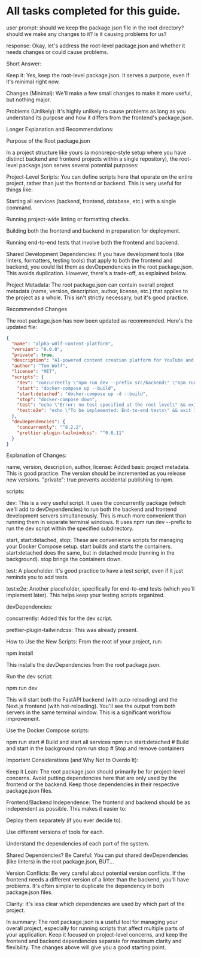 # All tasks completed for this guide.

user prompt:
should we keep the package.json file in the root directory? should we make any changes to it? is it causing problems for us?

response:
Okay, let's address the root-level package.json and whether it needs changes or could cause problems.

Short Answer:

Keep it: Yes, keep the root-level package.json. It serves a purpose, even if it's minimal right now.

Changes (Minimal): We'll make a few small changes to make it more useful, but nothing major.

Problems (Unlikely): It's highly unlikely to cause problems as long as you understand its purpose and how it differs from the frontend's package.json.

Longer Explanation and Recommendations:

Purpose of the Root package.json

In a project structure like yours (a monorepo-style setup where you have distinct backend and frontend projects within a single repository), the root-level package.json serves several potential purposes:

Project-Level Scripts: You can define scripts here that operate on the entire project, rather than just the frontend or backend. This is very useful for things like:

Starting all services (backend, frontend, database, etc.) with a single command.

Running project-wide linting or formatting checks.

Building both the frontend and backend in preparation for deployment.

Running end-to-end tests that involve both the frontend and backend.

Shared Development Dependencies: If you have development tools (like linters, formatters, testing tools) that apply to both the frontend and backend, you could list them as devDependencies in the root package.json. This avoids duplication. However, there's a trade-off, as explained below.

Project Metadata: The root package.json can contain overall project metadata (name, version, description, author, license, etc.) that applies to the project as a whole. This isn't strictly necessary, but it's good practice.

Recommended Changes

The root package.json has now been updated as recommended. Here's the updated file:

```json
{
  "name": "alpha-w0lf-content-platform",
  "version": "0.0.0",
  "private": true,
  "description": "AI-powered content creation platform for YouTube and other platforms.",
  "author": "Tom Wolf",
  "license": "MIT",
  "scripts": {
    "dev": "concurrently \"npm run dev --prefix src/backend\" \"npm run dev --prefix src/frontend\"",
    "start": "docker-compose up --build",
    "start:detached": "docker-compose up -d --build",
    "stop": "docker-compose down",
    "test": "echo \"Error: no test specified at the root level\" && exit 1",
    "test:e2e": "echo \"To be implemented: End-to-end tests\" && exit 1"
  },
  "devDependencies": {
    "concurrently": "^8.2.2",
    "prettier-plugin-tailwindcss": "^0.6.11"
  }
}
```

Explanation of Changes:

name, version, description, author, license: Added basic project metadata. This is good practice. The version should be incremented as you release new versions. "private": true prevents accidental publishing to npm.

scripts:

dev: This is a very useful script. It uses the concurrently package (which we'll add to devDependencies) to run both the backend and frontend development servers simultaneously. This is much more convenient than running them in separate terminal windows. It uses npm run dev --prefix <path> to run the dev script within the specified subdirectory.

start, start:detached, stop: These are convenience scripts for managing your Docker Compose setup. start builds and starts the containers. start:detached does the same, but in detached mode (running in the background). stop brings the containers down.

test: A placeholder. It's good practice to have a test script, even if it just reminds you to add tests.

test:e2e: Another placeholder, specifically for end-to-end tests (which you'll implement later). This helps keep your testing scripts organized.

devDependencies:

concurrently: Added this for the dev script.

prettier-plugin-tailwindcss: This was already present.

How to Use the New Scripts:
From the root of your project, run:

npm install

This installs the devDependencies from the root package.json.

Run the dev script:

npm run dev

This will start both the FastAPI backend (with auto-reloading) and the Next.js frontend (with hot-reloading). You'll see the output from both servers in the same terminal window. This is a significant workflow improvement.

Use the Docker Compose scripts:

npm run start  # Build and start all services
npm run start:detached  # Build and start in the background
npm run stop   # Stop and remove containers

Important Considerations (and Why Not to Overdo It):

Keep it Lean: The root package.json should primarily be for project-level concerns. Avoid putting dependencies here that are only used by the frontend or the backend. Keep those dependencies in their respective package.json files.

Frontend/Backend Independence: The frontend and backend should be as independent as possible. This makes it easier to:

Deploy them separately (if you ever decide to).

Use different versions of tools for each.

Understand the dependencies of each part of the system.

Shared Dependencies? Be Careful: You can put shared devDependencies (like linters) in the root package.json, BUT...

Version Conflicts: Be very careful about potential version conflicts. If the frontend needs a different version of a linter than the backend, you'll have problems. It's often simpler to duplicate the dependency in both package.json files.

Clarity: It's less clear which dependencies are used by which part of the project.

In summary: The root package.json is a useful tool for managing your overall project, especially for running scripts that affect multiple parts of your application. Keep it focused on project-level concerns, and keep the frontend and backend dependencies separate for maximum clarity and flexibility. The changes above will give you a good starting point.
